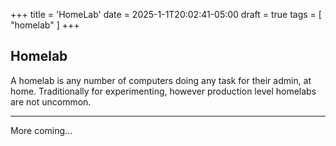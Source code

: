 +++
title = 'HomeLab'
date = 2025-1-1T20:02:41-05:00
draft = true
tags = [ "homelab" ]
+++

## Homelab

A homelab is any number of computers doing any task for their admin, at home. Traditionally for experimenting, however production level homelabs are not uncommon.

---

More coming...